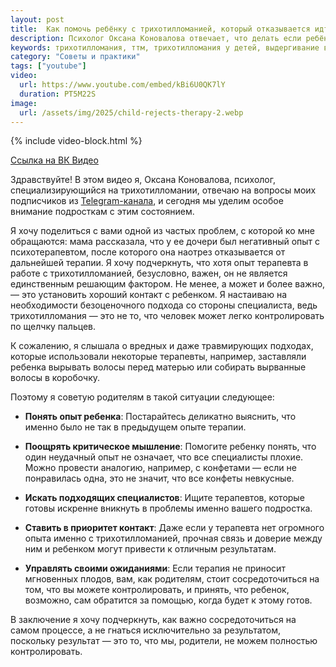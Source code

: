 ```yaml
---
layout: post
title:  Как помочь ребёнку с трихотилломанией, который отказывается идти в терапию?
description: Психолог Оксана Коновалова отвечает, что делать если ребёнок с ттм отказывается идти в терапию
keywords: трихотилломания, ттм, трихотилломания у детей, выдергивание волос, детский психолог, психотерапия, роль родителей, семейная терапия, Оксана Коновалова
category: "Советы и практики"
tags: ["youtube"]
video:
  url: https://www.youtube.com/embed/kBi6U0QK7lY
  duration: PT5M22S
image:
  url: /assets/img/2025/child-rejects-therapy-2.webp
---
```


{% include video-block.html %}

<a href="https://vkvideo.ru/video-211245681_456239078" rel="nofollow">Ссылка на ВК Видео</a>


Здравствуйте! В этом видео я, Оксана Коновалова, психолог, специализирующийся на трихотилломании, отвечаю на вопросы моих подписчиков из <a href="https://t.me/ttm_help_ru" rel="nofollow">Telegram-канала</a>, 
и сегодня мы уделим особое внимание подросткам с этим состоянием.

Я хочу поделиться с вами одной из частых проблем, с которой ко мне обращаются: мама рассказала, 
что у ее дочери был негативный опыт с психотерапевтом, после которого она наотрез отказывается от дальнейшей терапии. 
Я хочу подчеркнуть, что хотя опыт терапевта в работе с трихотилломанией, безусловно, важен, он не является единственным решающим фактором. 
Не менее, а может и более важно, — это установить хороший контакт с ребенком. Я настаиваю на необходимости безоценочного подхода со стороны специалиста,
ведь трихотилломания — это не то, что человек может легко контролировать по щелчку пальцев.

К сожалению, я слышала о вредных и даже травмирующих подходах, которые использовали некоторые терапевты, например,
заставляли ребенка вырывать волосы перед матерью или собирать вырванные волосы в коробочку.

Поэтому я советую родителям в такой ситуации следующее:

- **Понять опыт ребенка**:
    Постарайтесь деликатно выяснить, что именно было не так в предыдущем опыте терапии.

- **Поощрять критическое мышление**:
    Помогите ребенку понять, что один неудачный опыт не означает, что все специалисты плохие. Можно провести аналогию, например, с конфетами — если не понравилась одна, это не значит, что все конфеты невкусные.

- **Искать подходящих специалистов**:
    Ищите терапевтов, которые готовы искренне вникнуть в проблемы именно вашего подростка.

- **Ставить в приоритет контакт**:
    Даже если у терапевта нет огромного опыта именно с трихотилломанией, прочная связь и доверие между ним и ребенком могут привести к отличным результатам.

- **Управлять своими ожиданиями**:
    Если терапия не приносит мгновенных плодов, вам, как родителям, стоит сосредоточиться на том, что вы можете контролировать, и принять, что ребенок, возможно, сам обратится за помощью, когда будет к этому готов.

В заключение я хочу подчеркнуть, как важно сосредоточиться на самом процессе, а не гнаться исключительно за результатом, поскольку результат — это то, что мы, родители, не можем полностью контролировать.